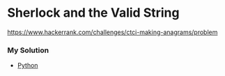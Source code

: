 # Sherlock and the Valid String

https://www.hackerrank.com/challenges/ctci-making-anagrams/problem

### My Solution

- [Python](making-anagrams.py)